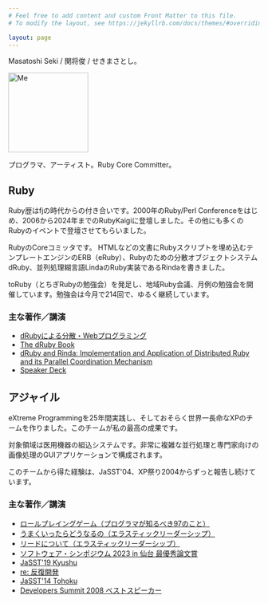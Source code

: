 ```yaml
---
# Feel free to add content and custom Front Matter to this file.
# To modify the layout, see https://jekyllrb.com/docs/themes/#overriding-theme-defaults

layout: page
---
```


Masatoshi Seki / 関将俊 / せきまさとし。


<img width="160" src="https://2024.rubyworld-conf.org/images/speakers/a-4.jpg" alt="Me">

プログラマ、アーティスト。Ruby Core Committer。

## Ruby

Ruby歴はfjの時代からの付き合いです。2000年のRuby/Perl Conferenceをはじめ、2006から2024年までのRubyKaigiに登壇しました。その他にも多くのRubyのイベントで登壇させてもらいました。

RubyのCoreコミッタです。
HTMLなどの文書にRubyスクリプトを埋め込むテンプレートエンジンのERB（eRuby）、Rubyのための分散オブジェクトシステムdRuby、並列処理糊言語LindaのRuby実装であるRindaを書きました。

toRuby（とちぎRubyの勉強会）を発足し、地域Ruby会議、月例の勉強会を開催しています。勉強会は今月で214回で、ゆるく継続しています。

### 主な著作／講演

- [dRubyによる分散・Webプログラミング](https://amzn.to/41OWC10)
- [The dRuby Book](https://www.druby.org)
- [dRuby and Rinda: Implementation and Application of Distributed Ruby and its Parallel Coordination Mechanism](https://link.springer.com/article/10.1007/s10766-008-0086-1)
- [Speaker Deck](https://speakerdeck.com/m_seki)

## アジャイル

eXtreme Programmingを25年間実践し、そしておそらく世界一長命なXPのチームを作りました。このチームが私の最高の成果です。

対象領域は医用機器の組込システムです。非常に複雑な並行処理と専門家向けの画像処理のGUIアプリケーションで構成されます。

このチームから得た経験は、JaSST'04、XP祭り2004からずっと報告し続けています。


### 主な著作／講演

- [ロールプレイングゲーム（プログラマが知るべき97のこと）](https://druby.hatenablog.com/entry/20101202/p1)
- [うまくいったらどうなるの（エラスティックリーダーシップ）](https://druby.hatenablog.com/entry/2024/08/06/183008)
- [リードについて（エラスティックリーダーシップ）](https://druby.hatenablog.com/entry/2024/08/11/012647)
- [ソフトウェア・シンポジウム 2023 in 仙台 最優秀論文賞](https://www.sea.jp/ss2023/programme.php)
- [JaSST'19 Kyushu](https://www.jasst.jp/symposium/jasst19kyushu/report.html)
- [re: 反復開発](https://speakerdeck.com/m_seki/re-iterative-development-iteration-4?slide=4)
- [JaSST'14 Tohoku](https://www.jasst.jp/symposium/jasst14tohoku/report.html)
- [Developers Summit 2008 ベストスピーカー](https://codezine.jp/devsumi/2008/best_speaker/)